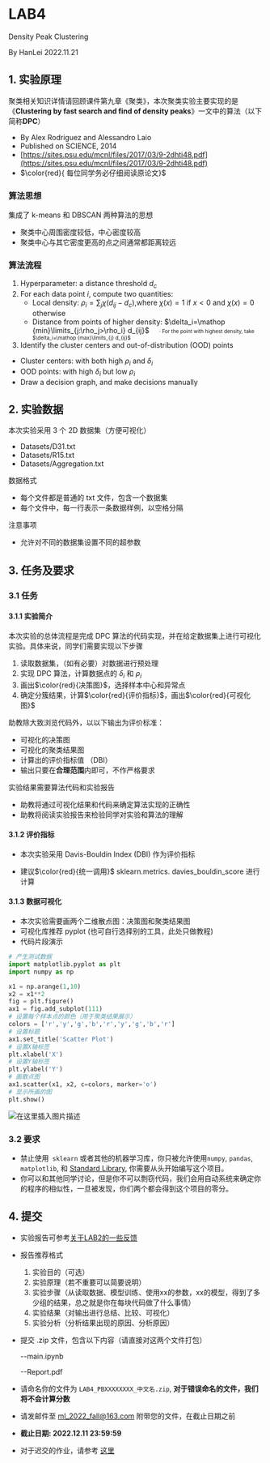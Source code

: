 ﻿# LAB4

Density Peak Clustering

By HanLei 2022.11.21

## 1. 实验原理
聚类相关知识详情请回顾课件第九章《聚类》，本次聚类实验主要实现的是《**Clustering by fast search and find of density peaks**》一文中的算法（以下简称**DPC**）
- By Alex Rodriguez and Alessandro Laio
- Published on SCIENCE, 2014
- [https://sites.psu.edu/mcnl/files/2017/03/9-2dhti48.pdf](https://sites.psu.edu/mcnl/files/2017/03/9-2dhti48.pdf)
- $\color{red}{ 每位同学务必仔细阅读原论文}$

### 算法思想
集成了 k-means 和 DBSCAN 两种算法的思想
- 聚类中心周围密度较低，中心密度较高
- 聚类中心与其它密度更高的点之间通常都距离较远


### 算法流程
1. Hyperparameter: a distance threshold $d_c$
2. For each data point $i$, compute two quantities:
	- Local density: $\rho_i = \sum_{j}\chi(d_{ij}-d_c)$,where $\chi(x)=1$ if $x<0$ and $\chi(x)=0$ otherwise
	- Distance from points of higher density: $\delta_i=\mathop {min}\limits_{j:\rho_j>\rho_i} d_{ij}$
	&nbsp;&nbsp;&nbsp; <font size=1>· For the point with highest density, take $\delta_i=\mathop {max}\limits_{j} d_{ij}$</font> 
3. Identify the cluster centers and out-of-distribution (OOD) points
- Cluster centers: with both high $\rho_i$ and $\delta_i$
- OOD points: with high $\delta_i$ but low $\rho_i$
- Draw a decision graph, and make decisions manually

## 2. 实验数据

本次实验采用 3 个 2D 数据集（方便可视化）
- Datasets/D31.txt
- Datasets/R15.txt
- Datasets/Aggregation.txt

数据格式
- 每个文件都是普通的 txt 文件，包含一个数据集
- 每个文件中，每一行表示一条数据样例，以空格分隔

注意事项
- 允许对不同的数据集设置不同的超参数

## 3. 任务及要求

### 3.1 任务
#### 3.1.1 实验简介
本次实验的总体流程是完成 DPC 算法的代码实现，并在给定数据集上进行可视化实验。具体来说，同学们需要实现以下步骤
1. 读取数据集，（如有必要）对数据进行预处理
2. 实现 DPC 算法，计算数据点的 $\delta_i$ 和 $\rho_i$
3. 画出$\color{red}{决策图}$，选择样本中心和异常点
4. 确定分簇结果，计算$\color{red}{评价指标}$，画出$\color{red}{可视化图}$

助教除大致浏览代码外，以以下输出为评价标准：
- 可视化的决策图
- 可视化的聚类结果图
- 计算出的评价指标值 （DBI）
- 输出只要在**合理范围**内即可，不作严格要求

实验结果需要算法代码和实验报告
- 助教将通过可视化结果和代码来确定算法实现的正确性
- 助教将阅读实验报告来检验同学对实验和算法的理解


#### 3.1.2 评价指标
- 本次实验采用 Davis-Bouldin Index (DBI) 作为评价指标

- 建议$\color{red}{统一调用}$ sklearn.metrics. davies_bouldin_score 进行计算

#### 3.1.3 数据可视化
- 本次实验需要画两个二维散点图：决策图和聚类结果图
- 可视化库推荐 pyplot (也可自行选择别的工具，此处只做教程)
- 代码片段演示
```python
# 产生测试数据
import matplotlib.pyplot as plt
import numpy as np

x1 = np.arange(1,10) 
x2 = x1**2
fig = plt.figure() 
ax1 = fig.add_subplot(111)
# 设置每个样本点的颜色（用于聚类结果展示）
colors = ['r','y','g','b','r','y','g','b','r']
# 设置标题
ax1.set_title('Scatter Plot') 
# 设置X轴标签
plt.xlabel('X') 
# 设置Y轴标签
plt.ylabel('Y') 
# 画散点图
ax1.scatter(x1, x2, c=colors, marker='o') 
# 显示所画的图
plt.show() 
```
![在这里插入图片描述](https://img-blog.csdnimg.cn/bdd1047ff8b34e3689111ebb1ecb3646.png)

### 3.2 要求

- 禁止使用`` sklearn`` 或者其他的机器学习库，你只被允许使用`numpy`, `pandas`, `matplotlib`, 和 [Standard Library](https://gitee.com/link?target=https%3A%2F%2Fdocs.python.org%2F3%2Flibrary%2Findex.html), 你需要从头开始编写这个项目。
- 你可以和其他同学讨论，但是你不可以剽窃代码，我们会用自动系统来确定你的程序的相似性，一旦被发现，你们两个都会得到这个项目的零分。

## 4. 提交
- 实验报告可参考[关于LAB2的一些反馈](https://gitee.com/Sqrti/ml_2022_f/issues/I5YJU8)
- 报告推荐格式

  1. 实验目的（可选）
  2. 实验原理（若不重要可以简要说明）
  3. 实验步骤（从读取数据、模型训练、使用xx的参数，xx的模型，得到了多少组的结果，总之就是你在每块代码做了什么事情）
  4. 实验结果（对输出进行总结、比较、可视化）
  5. 实验分析（分析结果出现的原因、分析原因）

- 提交 .zip 文件，包含以下内容（请直接对这两个文件打包）

  --main.ipynb

  --Report.pdf

- 请命名你的文件为 `LAB4_PBXXXXXXXX_中文名.zip`, **对于错误命名的文件，我们将不会计算分数**

- 请发邮件至 [ml_2022_fall@163.com](mailto:ml_2022_fall@163.com) 附带您的文件，在截止日期之前

- **截止日期: 2022.12.11 23:59:59** 
- 对于迟交的作业，请参考 [这里](https://gitee.com/Sqrti/ml_2022_f#%E4%B8%80%E5%85%B3%E4%BA%8E%E8%AF%BE%E7%A8%8B)

